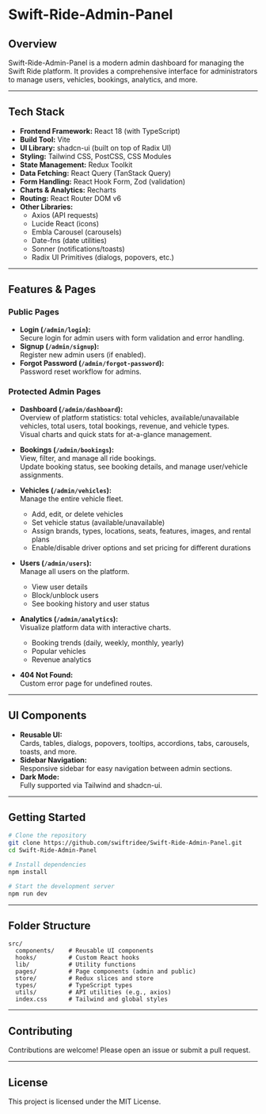 # Swift-Ride-Admin-Panel

## Overview
Swift-Ride-Admin-Panel is a modern admin dashboard for managing the Swift Ride platform. It provides a comprehensive interface for administrators to manage users, vehicles, bookings, analytics, and more.

---

## Tech Stack

- **Frontend Framework:** React 18 (with TypeScript)
- **Build Tool:** Vite
- **UI Library:** shadcn-ui (built on top of Radix UI)
- **Styling:** Tailwind CSS, PostCSS, CSS Modules
- **State Management:** Redux Toolkit
- **Data Fetching:** React Query (TanStack Query)
- **Form Handling:** React Hook Form, Zod (validation)
- **Charts & Analytics:** Recharts
- **Routing:** React Router DOM v6
- **Other Libraries:**  
  - Axios (API requests)
  - Lucide React (icons)
  - Embla Carousel (carousels)
  - Date-fns (date utilities)
  - Sonner (notifications/toasts)
  - Radix UI Primitives (dialogs, popovers, etc.)

---

## Features & Pages

### Public Pages
- **Login (`/admin/login`):**  
  Secure login for admin users with form validation and error handling.
- **Signup (`/admin/signup`):**  
  Register new admin users (if enabled).
- **Forgot Password (`/admin/forgot-password`):**  
  Password reset workflow for admins.

### Protected Admin Pages
- **Dashboard (`/admin/dashboard`):**  
  Overview of platform statistics: total vehicles, available/unavailable vehicles, total users, total bookings, revenue, and vehicle types.  
  Visual charts and quick stats for at-a-glance management.

- **Bookings (`/admin/bookings`):**  
  View, filter, and manage all ride bookings.  
  Update booking status, see booking details, and manage user/vehicle assignments.

- **Vehicles (`/admin/vehicles`):**  
  Manage the entire vehicle fleet.  
  - Add, edit, or delete vehicles
  - Set vehicle status (available/unavailable)
  - Assign brands, types, locations, seats, features, images, and rental plans
  - Enable/disable driver options and set pricing for different durations

- **Users (`/admin/users`):**  
  Manage all users on the platform.  
  - View user details
  - Block/unblock users
  - See booking history and user status

- **Analytics (`/admin/analytics`):**  
  Visualize platform data with interactive charts.  
  - Booking trends (daily, weekly, monthly, yearly)
  - Popular vehicles
  - Revenue analytics

- **404 Not Found:**  
  Custom error page for undefined routes.

---

## UI Components

- **Reusable UI:**  
  Cards, tables, dialogs, popovers, tooltips, accordions, tabs, carousels, toasts, and more.
- **Sidebar Navigation:**  
  Responsive sidebar for easy navigation between admin sections.
- **Dark Mode:**  
  Fully supported via Tailwind and shadcn-ui.

---

## Getting Started

```sh
# Clone the repository
git clone https://github.com/swiftridee/Swift-Ride-Admin-Panel.git
cd Swift-Ride-Admin-Panel

# Install dependencies
npm install

# Start the development server
npm run dev
```

---

## Folder Structure

```
src/
  components/    # Reusable UI components
  hooks/         # Custom React hooks
  lib/           # Utility functions
  pages/         # Page components (admin and public)
  store/         # Redux slices and store
  types/         # TypeScript types
  utils/         # API utilities (e.g., axios)
  index.css      # Tailwind and global styles
```

---

## Contributing

Contributions are welcome! Please open an issue or submit a pull request.

---

## License

This project is licensed under the MIT License.
